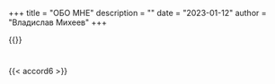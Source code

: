 +++
title = "ОБО МНЕ"
description = ""
date = "2023-01-12"
author = "Владислав Михеев"
+++

<!--![](/img/my-photo.jpg)-->

{{<card gallery="gallery" src="/img/SportIN.jpg" src1="/img/my-photo-1.jpg" src2="/img/SportIN-2.jpg" src3="" src4="/img/GAU.jpg" src5="">}}

#

{{< accord6 >}}
